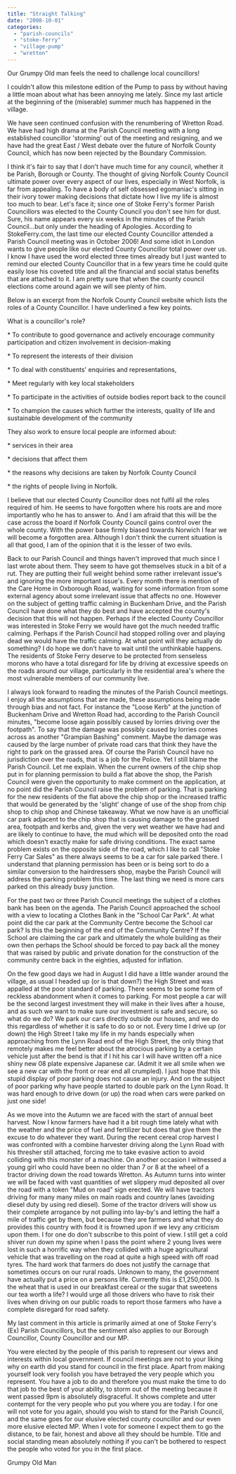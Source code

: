```yaml
---
title: "Straight Talking"
date: "2008-10-01"
categories: 
  - "parish-councils"
  - "stoke-ferry"
  - "village-pump"
  - "wretton"
---
```


Our Grumpy Old man feels the need to challenge local councillors!

I couldn't allow this milestone edition of the Pump to pass by without having a little moan about what has been annoying me lately. Since my last article at the beginning of the (miserable) summer much has happened in the village.

We have seen continued confusion with the renumbering of Wretton Road. We have had high drama at the Parish Council meeting with a long established councillor 'storming' out of the meeting and resigning, and we have had the great East / West debate over the future of Norfolk County Council, which has now been rejected by the Boundary Commission.

I think it's fair to say that I don't have much time for any council, whether it be Parish, Borough or County. The thought of giving Norfolk County Council ultimate power over every aspect of our lives, especially in West Norfolk, is far from appealing. To have a body of self obsessed egomaniac's sitting in their ivory tower making decisions that dictate how I live my life is almost too much to bear. Let's face it; since one of Stoke Ferry's former Parish Councillors was elected to the County Council you don't see him for dust. Sure, his name appears every six weeks in the minutes of the Parish Council...but only under the heading of Apologies. According to StokeFerry.com, the last time our elected County Councillor attended a Parish Council meeting was in October 2006! And some idiot in London wants to give people like our elected County Councillor total power over us. I know I have used the word elected three times already but I just wanted to remind our elected County Councillor that in a few years time he could quite easily lose his coveted title and all the financial and social status benefits that are attached to it. I am pretty sure that when the county council elections come around again we will see plenty of him.

Below is an excerpt from the Norfolk County Council website which lists the roles of a County Councillor. I have underlined a few key points.

What is a councillor's role?

\* To contribute to good governance and actively encourage community participation and citizen involvement in decision-making

\* To represent the interests of their division

\* To deal with constituents' enquiries and representations,

\* Meet regularly with key local stakeholders

\* To participate in the activities of outside bodies report back to the council

\* To champion the causes which further the interests, quality of life and sustainable development of the community

They also work to ensure local people are informed about:

\* services in their area

\* decisions that affect them

\* the reasons why decisions are taken by Norfolk County Council

\* the rights of people living in Norfolk.

I believe that our elected County Councillor does not fulfil all the roles required of him. He seems to have forgotten where his roots are and more importantly who he has to answer to. And I am afraid that this will be the case across the board if Norfolk County Council gains control over the whole county. With the power base firmly biased towards Norwich I fear we will become a forgotten area. Although I don't think the current situation is all that good, I am of the opinion that it is the lesser of two evils.

Back to our Parish Council and things haven't improved that much since I last wrote about them. They seem to have got themselves stuck in a bit of a rut. They are putting their full weight behind some rather irrelevant issue's and ignoring the more important issue's. Every month there is mention of the Care Home in Oxborough Road, waiting for some information from some external agency about some irrelevant issue that affects no one. However on the subject of getting traffic calming in Buckenham Drive, and the Parish Council have done what they do best and have accepted the county's decision that this will not happen. Perhaps if the elected County Councillor was interested in Stoke Ferry we would have got the much needed traffic calming. Perhaps if the Parish Council had stopped rolling over and playing dead we would have the traffic calming. At what point will they actually do something? I do hope we don't have to wait until the unthinkable happens. The residents of Stoke Ferry deserve to be protected from senseless morons who have a total disregard for life by driving at excessive speeds on the roads around our village, particularly in the residential area's where the most vulnerable members of our community live.

I always look forward to reading the minutes of the Parish Council meetings. I enjoy all the assumptions that are made, these assumptions being made through bias and not fact. For instance the "Loose Kerb" at the junction of Buckenham Drive and Wretton Road had, according to the Parish Council minutes, "become loose again possibly caused by lorries driving over the footpath". To say that the damage was possibly caused by lorries comes across as another "Grampian Bashing" comment. Maybe the damage was caused by the large number of private road cars that think they have the right to park on the grassed area. Of course the Parish Council have no jurisdiction over the roads, that is a job for the Police. Yet I still blame the Parish Council. Let me explain. When the current owners of the chip shop put in for planning permission to build a flat above the shop, the Parish Council were given the opportunity to make comment on the application, at no point did the Parish Council raise the problem of parking. That is parking for the new residents of the flat above the chip shop or the increased traffic that would be generated by the 'slight' change of use of the shop from chip shop to chip shop and Chinese takeaway. What we now have is an unofficial car park adjacent to the chip shop that is causing damage to the grassed area, footpath and kerbs and, given the very wet weather we have had and are likely to continue to have, the mud which will be deposited onto the road which doesn't exactly make for safe driving conditions. The exact same problem exists on the opposite side of the road, which I like to call "Stoke Ferry Car Sales" as there always seems to be a car for sale parked there. I understand that planning permission has been or is being sort to do a similar conversion to the hairdressers shop, maybe the Parish Council will address the parking problem this time. The last thing we need is more cars parked on this already busy junction.

For the past two or three Parish Council meetings the subject of a clothes bank has been on the agenda. The Parish Council approached the school with a view to locating a Clothes Bank in the "School Car Park". At what point did the car park at the Community Centre become the School car park? Is this the beginning of the end of the Community Centre? If the School are claiming the car park and ultimately the whole building as their own then perhaps the School should be forced to pay back all the money that was raised by public and private donation for the construction of the community centre back in the eighties, adjusted for inflation.

On the few good days we had in August I did have a little wander around the village, as usual I headed up (or is that down?) the High Street and was appalled at the poor standard of parking. There seems to be some form of reckless abandonment when it comes to parking. For most people a car will be the second largest investment they will make in their lives after a house, and as such we want to make sure our investment is safe and secure, so what do we do? We park our cars directly outside our houses, and we do this regardless of whether it is safe to do so or not. Every time I drive up (or down) the High Street I take my life in my hands especially when approaching from the Lynn Road end of the High Street, the only thing that remotely makes me feel better about the atrocious parking by a certain vehicle just after the bend is that if I hit his car I will have written off a nice shiny new 08 plate expensive Japanese car. (Admit it we all smile when we see a new car with the front or rear end all crumpled). I just hope that this stupid display of poor parking does not cause an injury. And on the subject of poor parking why have people started to double park on the Lynn Road. It was hard enough to drive down (or up) the road when cars were parked on just one side!

As we move into the Autumn we are faced with the start of annual beet harvest. Now I know farmers have had it a bit rough time lately what with the weather and the price of fuel and fertilizer but does that give them the excuse to do whatever they want. During the recent cereal crop harvest I was confronted with a combine harvester driving along the Lynn Road with his thresher still attached, forcing me to take evasive action to avoid colliding with this monster of a machine. On another occasion I witnessed a young girl who could have been no older than 7 or 8 at the wheel of a tractor driving down the road towards Wretton. As Autumn turns into winter we will be faced with vast quantities of wet slippery mud deposited all over the road with a token "Mud on road" sign erected. We will have tractors driving for many many miles on main roads and country lanes (avoiding diesel duty by using red diesel). Some of the tractor drivers will show us their complete arrogance by not pulling into lay-by's and letting the half a mile of traffic get by them, but because they are farmers and what they do provides this country with food it is frowned upon if we levy any criticism upon them. I for one do don't subscribe to this point of view. I still get a cold shiver run down my spine when I pass the point where 2 young lives were lost in such a horrific way when they collided with a huge agricultural vehicle that was travelling on the road at quite a high speed with off road tyres. The hard work that farmers do does not justify the carnage that sometimes occurs on our rural roads. Unknown to many, the government have actually put a price on a persons life. Currently this is £1,250,000. Is the wheat that is used in our breakfast cereal or the sugar that sweetens our tea worth a life? I would urge all those drivers who have to risk their lives when driving on our public roads to report those farmers who have a complete disregard for road safety.

My last comment in this article is primarily aimed at one of Stoke Ferry's (Ex) Parish Councillors, but the sentiment also applies to our Borough Councillor, County Councillor and our MP.

You were elected by the people of this parish to represent our views and interests within local government. If council meetings are not to your liking why on earth did you stand for council in the first place. Apart from making yourself look very foolish you have betrayed the very people which you represent. You have a job to do and therefore you must make the time to do that job to the best of your ability, to storm out of the meeting because it went passed 9pm is absolutely disgraceful. It shows complete and utter contempt for the very people who put you where you are today. I for one will not vote for you again, should you wish to stand for the Parish Council, and the same goes for our elusive elected county councillor and our even more elusive elected MP. When I vote for someone I expect them to go the distance, to be fair, honest and above all they should be humble. Title and social standing mean absolutely nothing if you can't be bothered to respect the people who voted for you in the first place.

Grumpy Old Man
